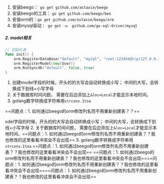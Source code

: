 1. 安装beego：` go get github.com/astaxie/beego`
2. 安装beego的工具： `go get github.com/beego/bee`
3. 安装orm的：`go get github.com/astaxie/beego/orm`
4. 安装mysql驱动：` go get -u  github.com/go-sql-driver/mysql`

##### 2. model相关

```go
// 初始化表
func init() {
	orm.RegisterDataBase("default", "mysql", "root:123456@tcp(127.0.0.1:3306)/gotest?charset=utf8")
	orm.RegisterModel(new(User))
	orm.RunSyncdb("default", false, true)
}

```

1. 创建model字段的时候，开头的的大写会自动转换成小写； 中间的大写，会转换成下划线+小写字母
2. 关于数据库时间问题， 需要在后边添加上`&loc=Local`才能显示本地时间。
3. golang数字转换成字符串用`strconv.Itoa`



==问题点：1. 如何通过beego的orm修改列名而不用重新创建表？？==


odel字段的时候，开头的的大写会自动转换成小写； 中间的大写，会转换成下划线+小写字母
2. 关于数据库时间问题， 需要在后边添加上`&loc=Local`才能显示本地时间。==问题点：1. 如何通过beego的orm修改列名而不用重新创建表？？我也修改的这里看看冲突会不会出现==
3. golang数字转换成字符串用`strconv.Itoa`
==问题点：1. 如何通过beego的orm修改列名而不用重新创建表？？我也修改的这里看看冲突会不会出现==
==问题点：1. 如何通过beego的orm修改列名而不用重新创建表？？我也修改的这里看看冲突会不会出现====问题点：1. 如何通过beego的orm修改列名而不用重新创建表？？我也修改的这里看看冲突会不会出现====问题点：1. 如何通过beego的orm修改列名而不用重新创建表？？我也修改的这里看看冲突会不会出现==

